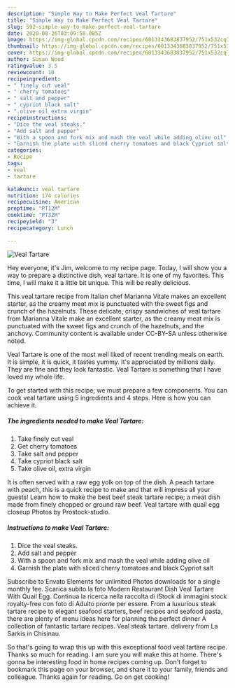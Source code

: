```yaml
---
description: "Simple Way to Make Perfect Veal Tartare"
title: "Simple Way to Make Perfect Veal Tartare"
slug: 592-simple-way-to-make-perfect-veal-tartare
date: 2020-08-26T03:09:58.085Z
image: https://img-global.cpcdn.com/recipes/6013343683837952/751x532cq70/veal-tartare-recipe-main-photo.jpg
thumbnail: https://img-global.cpcdn.com/recipes/6013343683837952/751x532cq70/veal-tartare-recipe-main-photo.jpg
cover: https://img-global.cpcdn.com/recipes/6013343683837952/751x532cq70/veal-tartare-recipe-main-photo.jpg
author: Susan Wood
ratingvalue: 3.5
reviewcount: 10
recipeingredient:
- " finely cut veal"
- " cherry tomatoes"
- " salt and pepper"
- " cypriot black salt"
- " olive oil extra virgin"
recipeinstructions:
- "Dice the veal steaks."
- "Add salt and pepper"
- "With a spoon and fork mix and mash the veal while adding olive oil"
- "Garnish the plate with sliced cherry tomatoes and black Cypriot salt"
categories:
- Recipe
tags:
- veal
- tartare

katakunci: veal tartare 
nutrition: 174 calories
recipecuisine: American
preptime: "PT12M"
cooktime: "PT32M"
recipeyield: "3"
recipecategory: Lunch

---
```



![Veal Tartare](https://img-global.cpcdn.com/recipes/6013343683837952/751x532cq70/veal-tartare-recipe-main-photo.jpg)

Hey everyone, it's Jim, welcome to my recipe page. Today, I will show you a way to prepare a distinctive dish, veal tartare. It is one of my favorites. This time, I will make it a little bit unique. This will be really delicious.

This veal tartare recipe from Italian chef Marianna Vitale makes an excellent starter, as the creamy meat mix is punctuated with the sweet figs and crunch of the hazelnuts. These delicate, crispy sandwiches of veal tartare from Marianna Vitale make an excellent starter, as the creamy meat mix is punctuated with the sweet figs and crunch of the hazelnuts, and the anchovy. Community content is available under CC-BY-SA unless otherwise noted.

Veal Tartare is one of the most well liked of recent trending meals on earth. It is simple, it is quick, it tastes yummy. It's appreciated by millions daily. They are fine and they look fantastic. Veal Tartare is something that I have loved my whole life.


To get started with this recipe, we must prepare a few components. You can cook veal tartare using 5 ingredients and 4 steps. Here is how you can achieve it.

<!--inarticleads1-->

##### The ingredients needed to make Veal Tartare:

1. Take  finely cut veal
1. Get  cherry tomatoes
1. Take  salt and pepper
1. Take  cypriot black salt
1. Take  olive oil, extra virgin


It is often served with a raw egg yolk on top of the dish. A peach tartare with peach, this is a quick recipe to make and that will impress all your guests! Learn how to make the best beef steak tartare recipe; a meat dish made from finely chopped or ground raw beef. Veal tartare with quail egg closeup Photos by Prostock-studio. 

<!--inarticleads2-->

##### Instructions to make Veal Tartare:

1. Dice the veal steaks.
1. Add salt and pepper
1. With a spoon and fork mix and mash the veal while adding olive oil
1. Garnish the plate with sliced cherry tomatoes and black Cypriot salt


Subscribe to Envato Elements for unlimited Photos downloads for a single monthly fee. Scarica subito la foto Modern Restaurant Dish Veal Tartare With Quail Egg. Continua la ricerca nella raccolta di iStock di immagini stock royalty-free con foto di Adulto pronte per essere. From a luxurious steak tartare recipe to elegant seafood starters, beef recipes and seafood pasta, there are plenty of menu ideas here for planning the perfect dinner A collection of fantastic tartare recipes. Veal steak tartare. delivery from La Sarkis in Chisinau. 

So that's going to wrap this up with this exceptional food veal tartare recipe. Thanks so much for reading. I am sure you will make this at home. There's gonna be interesting food in home recipes coming up. Don't forget to bookmark this page on your browser, and share it to your family, friends and colleague. Thanks again for reading. Go on get cooking!
